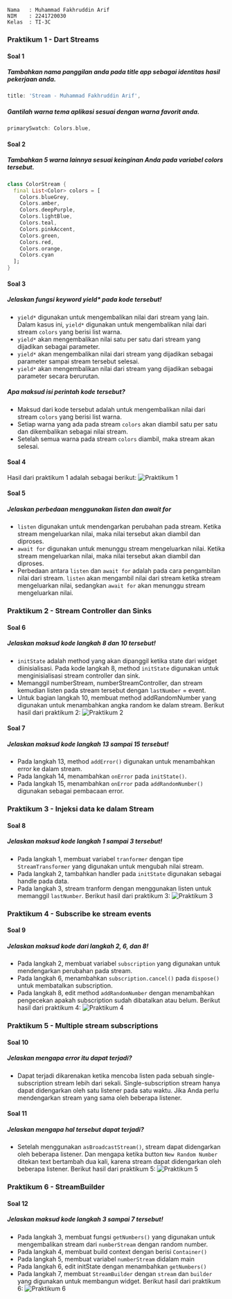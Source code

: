 ``` text
Nama   : Muhammad Fakhruddin Arif
NIM    : 2241720030
Kelas  : TI-3C
```
### Praktikum 1 - Dart Streams
#### Soal 1
##### Tambahkan nama panggilan anda pada title app sebagai identitas hasil pekerjaan anda.
``` dart
title: 'Stream - Muhammad Fakhruddin Arif',
```
##### Gantilah warna tema aplikasi sesuai dengan warna favorit anda.
``` dart
primarySwatch: Colors.blue,
```
#### Soal 2
##### Tambahkan 5 warna lainnya sesuai keinginan Anda pada variabel colors tersebut.
``` dart
class ColorStream {
  final List<Color> colors = [
    Colors.blueGrey,
    Colors.amber,
    Colors.deepPurple,
    Colors.lightBlue,
    Colors.teal,
    Colors.pinkAccent,
    Colors.green,
    Colors.red,
    Colors.orange,
    Colors.cyan
  ];
}
```
#### Soal 3
##### Jelaskan fungsi keyword yield* pada kode tersebut!
- `yield*` digunakan untuk mengembalikan nilai dari stream yang lain. Dalam kasus ini, `yield*` digunakan untuk mengembalikan nilai dari stream `colors` yang berisi list warna.
- `yield*` akan mengembalikan nilai satu per satu dari stream yang dijadikan sebagai parameter.
- `yield*` akan mengembalikan nilai dari stream yang dijadikan sebagai parameter sampai stream tersebut selesai.
- `yield*` akan mengembalikan nilai dari stream yang dijadikan sebagai parameter secara berurutan.
##### Apa maksud isi perintah kode tersebut?
- Maksud dari kode tersebut adalah untuk mengembalikan nilai dari stream `colors` yang berisi list warna.
- Setiap warna yang ada pada stream `colors` akan diambil satu per satu dan dikembalikan sebagai nilai stream.
- Setelah semua warna pada stream `colors` diambil, maka stream akan selesai.
#### Soal 4
Hasil dari praktikum 1 adalah sebagai berikut:
![Praktikum 1](images/13_01_04.gif)
#### Soal 5
##### Jelaskan perbedaan menggunakan listen dan await for
- `listen` digunakan untuk mendengarkan perubahan pada stream. Ketika stream mengeluarkan nilai, maka nilai tersebut akan diambil dan diproses.
- `await for` digunakan untuk menunggu stream mengeluarkan nilai. Ketika stream mengeluarkan nilai, maka nilai tersebut akan diambil dan diproses.
- Perbedaan antara `listen` dan `await for` adalah pada cara pengambilan nilai dari stream. `listen` akan mengambil nilai dari stream ketika stream mengeluarkan nilai, sedangkan `await for` akan menunggu stream mengeluarkan nilai.
### Praktikum 2 - Stream Controller dan Sinks
#### Soal 6
##### Jelaskan maksud kode langkah 8 dan 10 tersebut!
- `initState` adalah method yang akan dipanggil ketika state dari widget diinisialisasi. Pada kode langkah 8, method `initState` digunakan untuk menginisialisasi stream controller dan sink.
- Memanggil numberStream, numberStreamController, dan stream kemudian listen pada stream tersebut dengan `lastNumber` = event.
- Untuk bagian langkah 10, membuat method addRandomNumber yang digunakan untuk menambahkan angka random ke dalam stream.
Berikut hasil dari praktikum 2:
![Praktikum 2](images/13_02_06.gif)
#### Soal 7
##### Jelaskan maksud kode langkah 13 sampai 15 tersebut!
- Pada langkah 13, method `addError()` digunakan untuk menambahkan error ke dalam stream.
- Pada langkah 14, menambahkan `onError` pada `initState()`.
- Pada langkah 15, menambahkan `onError` pada `addRandomNumber()` digunakan sebagai pembacaan error.
### Praktikum 3 - Injeksi data ke dalam Stream
#### Soal 8
##### Jelaskan maksud kode langkah 1 sampai 3 tersebut!
- Pada langkah 1, membuat variabel `tranformer` dengan tipe `StreamTransformer` yang digunakan untuk mengubah nilai stream.
- Pada langkah 2, tambahkan handler pada `initState` digunakan sebagai handle pada data.
- Pada langkah 3, stream tranform dengan menggunakan listen untuk memanggil `lastNumber`.
Berikut hasil dari praktikum 3:
![Praktikum 3](images/13_03_08.gif)
### Praktikum 4 - Subscribe ke stream events
#### Soal 9
##### Jelaskan maksud kode dari langkah 2, 6, dan 8!
- Pada langkah 2, membuat variabel `subscription` yang digunakan untuk mendengarkan perubahan pada stream.
- Pada langkah 6, menambahkan `subscription.cancel()` pada `dispose()` untuk membatalkan subscription.
- Pada langkah 8, edit method `addRandomNumber` dengan menambahkan pengecekan apakah subscription sudah dibatalkan atau belum.
Berikut hasil dari praktikum 4:
![Praktikum 4](images/13_04_09.gif)
### Praktikum 5 - Multiple stream subscriptions
#### Soal 10
##### Jelaskan mengapa error itu dapat terjadi?
- Dapat terjadi dikarenakan ketika mencoba listen pada sebuah single-subscription stream lebih dari sekali. Single-subscription stream hanya dapat didengarkan oleh satu listener pada satu waktu. Jika Anda perlu mendengarkan stream yang sama oleh beberapa listener.
#### Soal 11
##### Jelaskan mengapa hal tersebut dapat terjadi?
- Setelah menggunakan `asBroadcastStream()`, stream dapat didengarkan oleh beberapa listener. Dan mengapa ketika button `New Random Number` ditekan text bertambah dua kali, karena stream dapat didengarkan oleh beberapa listener.
Berikut hasil dari praktikum 5:
![Praktikum 5](images/13_05_11.gif)
### Praktikum 6 - StreamBuilder
#### Soal 12
##### Jelaskan maksud kode langkah 3 sampai 7 tersebut!
- Pada langkah 3, membuat fungsi `getNumbers()` yang digunakan untuk mengembalikan stream dari `numberStream` dengan random number.
- Pada langkah 4, membuat build context dengan berisi `Container()`
- Pada langkah 5, membuat variabel `numberStream` didalam main
- Pada langkah 6, edit initState dengan menambahkan `getNumbers()`
- Pada langkah 7, membuat `StreamBuilder` dengan `stream` dan `builder` yang digunakan untuk membangun widget.
Berikut hasil dari praktikum 6:
![Praktikum 6](images/13_06_12.gif)